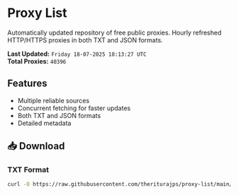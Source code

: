 # Proxy List

Automatically updated repository of free public proxies. Hourly refreshed HTTP/HTTPS proxies in both TXT and JSON formats.

**Last Updated:** `Friday 18-07-2025 18:13:27 UTC`  
**Total Proxies:** `40396`

## Features
- Multiple reliable sources
- Concurrent fetching for faster updates
- Both TXT and JSON formats
- Detailed metadata

## 📥 Download

### TXT Format
```bash
curl -O https://raw.githubusercontent.com/theriturajps/proxy-list/main/proxies.txt
